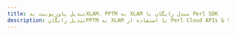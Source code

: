 ---title: تبدیل پاورپوینت بهXLAM، PPTM به XLAM مبدل رایگان یا Perl SDKdescription: تبدیل رایگانPPTM به XLAM با استفاده از Perl Cloud APIs & SDK. همچنین اسناد Microsoft PowerPoint را در Cloud ایجاد، ویرایش و رندر کنید.---